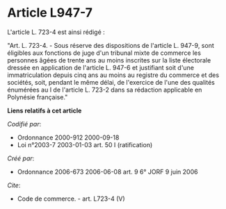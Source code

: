 # Article L947-7

L'article L. 723-4 est ainsi rédigé :

"Art. L. 723-4. - Sous réserve des dispositions de l'article L. 947-9, sont éligibles aux fonctions de juge d'un tribunal
mixte de commerce les personnes âgées de trente ans au moins inscrites sur la liste électorale dressée en application de
l'article L. 947-6 et justifiant soit d'une immatriculation depuis cinq ans au moins au registre du commerce et des sociétés,
soit, pendant le même délai, de l'exercice de l'une des qualités énumérées au I de l'article L. 723-2 dans sa rédaction
applicable en Polynésie française."

**Liens relatifs à cet article**

_Codifié par_:

  - Ordonnance 2000-912 2000-09-18
  - Loi n°2003-7 2003-01-03 art. 50 I (ratification)

_Créé par_:

  - Ordonnance 2006-673 2006-06-08 art. 9 6° JORF 9 juin 2006

_Cite_:

  - Code de commerce. - art. L723-4 (V)
